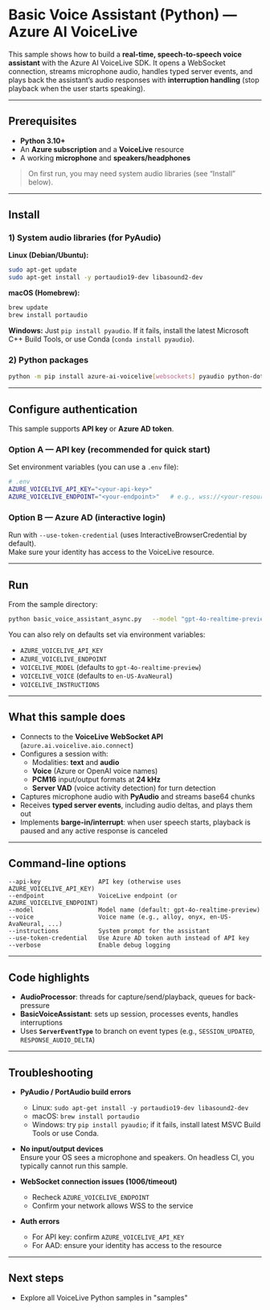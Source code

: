 # Basic Voice Assistant (Python) — Azure AI VoiceLive

This sample shows how to build a **real-time, speech-to-speech voice assistant** with the Azure AI VoiceLive SDK. It opens a WebSocket connection, streams microphone audio, handles typed server events, and plays back the assistant’s audio responses with **interruption handling** (stop playback when the user starts speaking).

---

## Prerequisites

- **Python 3.10+**
- An **Azure subscription** and a **VoiceLive** resource
- A working **microphone** and **speakers/headphones**

> On first run, you may need system audio libraries (see “Install” below).

---

## Install

### 1) System audio libraries (for PyAudio)

**Linux (Debian/Ubuntu):**
```bash
sudo apt-get update
sudo apt-get install -y portaudio19-dev libasound2-dev
```

**macOS (Homebrew):**
```bash
brew update
brew install portaudio
```

**Windows:**
Just `pip install pyaudio`. If it fails, install the latest Microsoft C++ Build Tools, or use Conda (`conda install pyaudio`).

### 2) Python packages

```bash
python -m pip install azure-ai-voicelive[websockets] pyaudio python-dotenv
```

---

## Configure authentication

This sample supports **API key** or **Azure AD token**.

### Option A — API key (recommended for quick start)

Set environment variables (you can use a `.env` file):

```bash
# .env
AZURE_VOICELIVE_API_KEY="<your-api-key>"
AZURE_VOICELIVE_ENDPOINT="<your-endpoint>"   # e.g., wss://<your-resource>.<region>.voice.azure.com/openai/realtime
```

### Option B — Azure AD (interactive login)

Run with `--use-token-credential` (uses InteractiveBrowserCredential by default).  
Make sure your identity has access to the VoiceLive resource.

---

## Run

From the sample directory:

```bash
python basic_voice_assistant_async.py   --model "gpt-4o-realtime-preview"   --voice "en-US-AvaNeural"   --verbose
```

You can also rely on defaults set via environment variables:
- `AZURE_VOICELIVE_API_KEY`
- `AZURE_VOICELIVE_ENDPOINT`
- `VOICELIVE_MODEL` (defaults to `gpt-4o-realtime-preview`)
- `VOICELIVE_VOICE` (defaults to `en-US-AvaNeural`)
- `VOICELIVE_INSTRUCTIONS`

---

## What this sample does

- Connects to the **VoiceLive WebSocket API** (`azure.ai.voicelive.aio.connect`)
- Configures a session with:
  - Modalities: **text** and **audio**
  - **Voice** (Azure or OpenAI voice names)
  - **PCM16** input/output formats at **24 kHz**
  - **Server VAD** (voice activity detection) for turn detection
- Captures microphone audio with **PyAudio** and streams base64 chunks
- Receives **typed server events**, including audio deltas, and plays them out
- Implements **barge-in/interrupt**: when user speech starts, playback is paused and any active response is canceled

---

## Command-line options

```
--api-key                API key (otherwise uses AZURE_VOICELIVE_API_KEY)
--endpoint               VoiceLive endpoint (or AZURE_VOICELIVE_ENDPOINT)
--model                  Model name (default: gpt-4o-realtime-preview)
--voice                  Voice name (e.g., alloy, onyx, en-US-AvaNeural, ...)
--instructions           System prompt for the assistant
--use-token-credential   Use Azure AD token auth instead of API key
--verbose                Enable debug logging
```

---

## Code highlights

- **AudioProcessor**: threads for capture/send/playback, queues for back-pressure
- **BasicVoiceAssistant**: sets up session, processes events, handles interruptions
- Uses **`ServerEventType`** to branch on event types (e.g., `SESSION_UPDATED`, `RESPONSE_AUDIO_DELTA`)

---

## Troubleshooting

- **PyAudio / PortAudio build errors**
  - Linux: `sudo apt-get install -y portaudio19-dev libasound2-dev`
  - macOS: `brew install portaudio`
  - Windows: try `pip install pyaudio`; if it fails, install latest MSVC Build Tools or use Conda.

- **No input/output devices**  
  Ensure your OS sees a microphone and speakers. On headless CI, you typically cannot run this sample.

- **WebSocket connection issues (1006/timeout)**
  - Recheck `AZURE_VOICELIVE_ENDPOINT`
  - Confirm your network allows WSS to the service

- **Auth errors**
  - For API key: confirm `AZURE_VOICELIVE_API_KEY`
  - For AAD: ensure your identity has access to the resource

---

## Next steps

- Explore all VoiceLive Python samples in "samples"